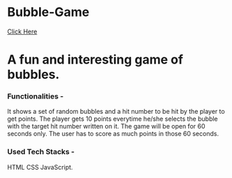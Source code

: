 # Bubble-Game
<a href="https://whimsical-souffle-1edd46.netlify.app/">Click Here</a>

<h1>A fun and interesting game of bubbles.</h1>

<h3>Functionalities -</h3>

<p>It shows a set of random bubbles and a hit number to be hit by the player to get points. The player gets 10 points everytime he/she selects the bubble with the target hit number written on it. The game will be open for 60 seconds only. The user has to score as much points in those 60 seconds.</p>

<h3>Used Tech Stacks -</h3>

<span>HTML</span>
<span>CSS</span>
<span>JavaScript.</span>
 